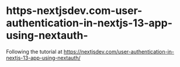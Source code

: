 # https-nextjsdev.com-user-authentication-in-nextjs-13-app-using-nextauth-
Following the tutorial at https://nextjsdev.com/user-authentication-in-nextjs-13-app-using-nextauth/
